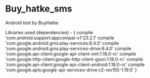 # Buy_hatke_sms
Android test by BuyHatke

Libraries used (dependencies) - {
    compile 'com.android.support:appcompat-v7:23.2.1'
    compile 'com.google.android.gms:play-services:8.4.0'
    compile 'com.google.android.gms:play-services-drive:8.4.0'
    compile 'com.google.api-client:google-api-client-xml:1.18.0-rc'
    compile 'com.google.http-client:google-http-client-gson:1.18.0-rc'
    compile 'com.google.api-client:google-api-client-android:1.18.0-rc'
    compile 'com.google.apis:google-api-services-drive:v2-rev155-1.19.0'
    }
